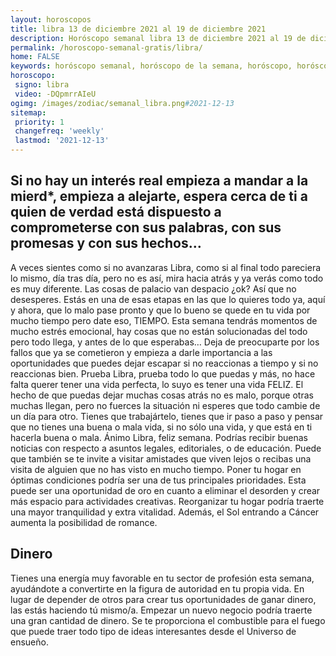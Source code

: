 ```yaml
---
layout: horoscopos
title: libra 13 de diciembre 2021 al 19 de diciembre 2021 
description: Horóscopo semanal libra 13 de diciembre 2021 al 19 de diciembre 2021. Si no hay un interés real empieza a mandar a la mierd*, empieza a alejarte, espera cerca de ti a quien de verdad está dispuesto a comprometerse con sus palabras, con sus promesas y con sus hechos… 
permalink: /horoscopo-semanal-gratis/libra/
home: FALSE
keywords: horóscopo semanal, horóscopo de la semana, horóscopo, horóscopo gratis,horóscopos, horóscopo esperanza gracia, horoscopos libra la semana, horóscopos gratis, Tarot, Astrologia, Zodíaco, libra, horoscopo gratis, semanal
horoscopo:
 signo: libra
 video: -DQpmrrAIeU
ogimg: /images/zodiac/semanal_libra.png#2021-12-13
sitemap:
 priority: 1
 changefreq: 'weekly'
 lastmod: '2021-12-13'
---
```




## Si no hay un interés real empieza a mandar a la mierd*, empieza a alejarte, espera cerca de ti a quien de verdad está dispuesto a comprometerse con sus palabras, con sus promesas y con sus hechos… 

A veces sientes como si no avanzaras Libra, como si al final todo pareciera lo mismo, día tras día, pero no es así, mira hacia atrás y ya verás como todo es muy diferente. Las cosas de palacio van despacio ¿ok? Así que no desesperes. Estás en una de esas etapas en las que lo quieres todo ya, aquí y ahora, que lo malo pase pronto y que lo bueno se quede en tu vida por mucho tiempo pero date eso, TIEMPO. Esta semana tendrás momentos de mucho estrés emocional, hay cosas que no están solucionadas del todo pero todo llega, y antes de lo que esperabas… Deja de preocuparte por los fallos que ya se cometieron y empieza a darle importancia a las oportunidades que puedes dejar escapar si no reaccionas a tiempo y si no reaccionas bien. Prueba Libra, prueba todo lo que puedas y más, no hace falta querer tener una vida perfecta, lo suyo es tener una vida FELIZ. El hecho de que puedas dejar muchas cosas atrás no es malo, porque otras muchas llegan, pero no fuerces la situación ni esperes que todo cambie de un día para otro. Tienes que trabajártelo, tienes que ir paso a paso y pensar que no tienes una buena o mala vida, si no sólo una vida, y que está en ti hacerla buena o mala. Ánimo Libra, feliz semana.
Podrías recibir buenas noticias con respecto a asuntos legales, editoriales, o de educación. Puede que también se te invite a visitar amistades que viven lejos o recibas una visita de alguien que no has visto en mucho tiempo. Poner tu hogar en óptimas condiciones podría ser una de tus principales prioridades. Esta puede ser una oportunidad de oro en cuanto a eliminar el desorden y crear más espacio para actividades creativas. Reorganizar tu hogar podría traerte una mayor tranquilidad y extra vitalidad. Además, el Sol entrando a Cáncer aumenta la posibilidad de romance.

## Dinero

Tienes una energía muy favorable en tu sector de profesión esta semana, ayudándote a convertirte en la figura de autoridad en tu propia vida. En lugar de depender de otros para crear tus oportunidades de ganar dinero, las estás haciendo tú mismo/a. Empezar un nuevo negocio podría traerte una gran cantidad de dinero. Se te proporciona el combustible para el fuego que puede traer todo tipo de ideas interesantes desde el Universo de ensueño.